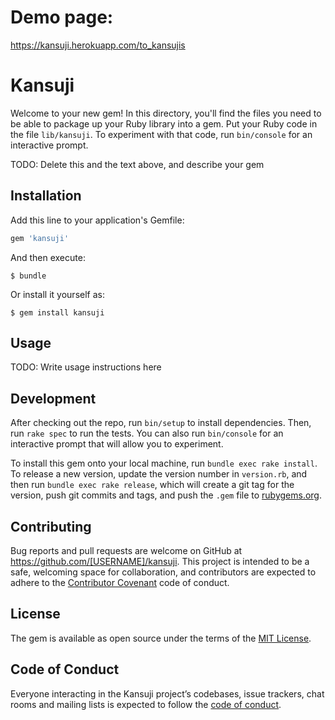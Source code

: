 # Demo page: 
https://kansuji.herokuapp.com/to_kansujis
# Kansuji

Welcome to your new gem! In this directory, you'll find the files you need to be able to package up your Ruby library into a gem. Put your Ruby code in the file `lib/kansuji`. To experiment with that code, run `bin/console` for an interactive prompt.

TODO: Delete this and the text above, and describe your gem

## Installation

Add this line to your application's Gemfile:

```ruby
gem 'kansuji'
```

And then execute:

    $ bundle

Or install it yourself as:

    $ gem install kansuji

## Usage

TODO: Write usage instructions here

## Development

After checking out the repo, run `bin/setup` to install dependencies. Then, run `rake spec` to run the tests. You can also run `bin/console` for an interactive prompt that will allow you to experiment.

To install this gem onto your local machine, run `bundle exec rake install`. To release a new version, update the version number in `version.rb`, and then run `bundle exec rake release`, which will create a git tag for the version, push git commits and tags, and push the `.gem` file to [rubygems.org](https://rubygems.org).

## Contributing

Bug reports and pull requests are welcome on GitHub at https://github.com/[USERNAME]/kansuji. This project is intended to be a safe, welcoming space for collaboration, and contributors are expected to adhere to the [Contributor Covenant](http://contributor-covenant.org) code of conduct.

## License

The gem is available as open source under the terms of the [MIT License](https://opensource.org/licenses/MIT).

## Code of Conduct

Everyone interacting in the Kansuji project’s codebases, issue trackers, chat rooms and mailing lists is expected to follow the [code of conduct](https://github.com/[USERNAME]/kansuji/blob/master/CODE_OF_CONDUCT.md).
